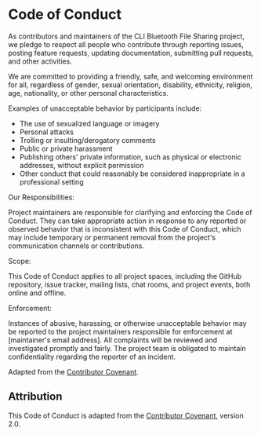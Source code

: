 # Code of Conduct

As contributors and maintainers of the CLI Bluetooth File Sharing project, we pledge to respect all people who contribute through reporting issues, posting feature requests, updating documentation, submitting pull requests, and other activities.

We are committed to providing a friendly, safe, and welcoming environment for all, regardless of gender, sexual orientation, disability, ethnicity, religion, age, nationality, or other personal characteristics.

Examples of unacceptable behavior by participants include:

- The use of sexualized language or imagery
- Personal attacks
- Trolling or insulting/derogatory comments
- Public or private harassment
- Publishing others' private information, such as physical or electronic addresses, without explicit permission
- Other conduct that could reasonably be considered inappropriate in a professional setting

Our Responsibilities:

Project maintainers are responsible for clarifying and enforcing the Code of Conduct. They can take appropriate action in response to any reported or observed behavior that is inconsistent with this Code of Conduct, which may include temporary or permanent removal from the project's communication channels or contributions.

Scope:

This Code of Conduct applies to all project spaces, including the GitHub repository, issue tracker, mailing lists, chat rooms, and project events, both online and offline.

Enforcement:

Instances of abusive, harassing, or otherwise unacceptable behavior may be reported to the project maintainers responsible for enforcement at [maintainer's email address]. All complaints will be reviewed and investigated promptly and fairly. The project team is obligated to maintain confidentiality regarding the reporter of an incident.

Adapted from the [Contributor Covenant](https://www.contributor-covenant.org/version/2/0/code_of_conduct/).

## Attribution

This Code of Conduct is adapted from the [Contributor Covenant](https://www.contributor-covenant.org/version/2/0/code_of_conduct/), version 2.0.

